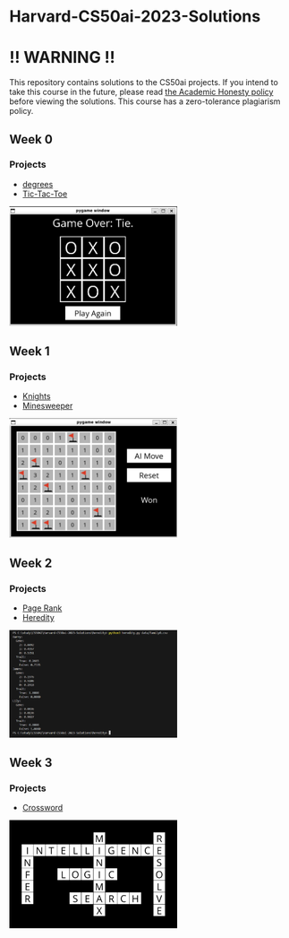 # Harvard-CS50ai-2023-Solutions
# ‼️ WARNING ‼️
This repository contains solutions to the CS50ai  projects. If you intend to take this course in the future, please read [the Academic Honesty policy](https://cs50.harvard.edu/ai/2023/honesty/)
  before viewing the solutions.
This course has a zero-tolerance plagiarism policy.

## Week 0

### Projects
- [degrees](degrees)
- [Tic-Tac-Toe](tictactoe)
<img src="tictactoe/image.png" alt="Image Description" width="300"/>

## Week 1

### Projects
- [Knights](knights)
- [Minesweeper](minesweeper)
<img src="minesweeper/image.png" alt="Image Description" width="300"/>

## Week 2

### Projects
- [Page Rank](pagerank)
- [Heredity](heredity)
<img src="heredity/image.png" alt="Image Description" width="300"/>

## Week 3

### Projects
- [Crossword](crossword)
<img src="crossword/image.png" alt="Image Description" width="300"/>

